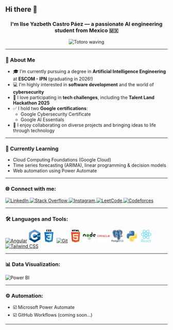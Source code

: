 ## Hi there 👋

<h3 align="center">I'm Ilse Yazbeth Castro Páez — a passionate AI engineering student from Mexico 🇲🇽</h3>

<p align="center">
  <img src="https://media4.giphy.com/media/v1.Y2lkPTc5MGI3NjExcWwwZzBhZTQ4YmkzNWsxcHN1dzZ5dTM1c3pnZjA4b290dGpoMXVidCZlcD12MV9pbnRlcm5hbF9naWZfYnlfaWQmY3Q9Zw/nfVrDoYuAD2fe/giphy.gif" alt="Totoro waving" width="220" />
</p>

---

### 🌟 About Me

- 🎓 I’m currently pursuing a degree in **Artificial Intelligence Engineering** at **ESCOM - IPN** (graduating in 2026!)
- 💻 I'm highly interested in **software development** and the world of **cybersecurity**
- 👾 I love participating in **tech challenges**, including the **Talent Land Hackathon 2025**
- ✅ I hold two **Google certifications**:
  - Google Cybersecurity Certificate
  - Google AI Essentials
- 🤝 I enjoy collaborating on diverse projects and bringing ideas to life through technology

---

### 🧠 Currently Learning

- Cloud Computing Foundations (Google Cloud)
- Time series forecasting (ARIMA), linear programming & decision models
- Web automation using Power Automate

---

<h3 align="left">🌐 Connect with me:</h3>
<p align="left">
  <a href="https://www.linkedin.com/in/itziar-segura-065478346/" target="_blank">
    <img align="center" src="https://cdn-icons-png.flaticon.com/512/174/174857.png" alt="LinkedIn" height="30" width="30" />
  </a>
  <a href="https://stackoverflow.com/users/30644658/itziar-segura" target="_blank">
    <img align="center" src="https://raw.githubusercontent.com/rahuldkjain/github-profile-readme-generator/master/src/images/icons/Social/stack-overflow.svg" alt="Stack Overflow" height="30" width="40" />
  </a>
  <a href="https://instagram.com/_.koriand" target="_blank">
    <img align="center" src="https://raw.githubusercontent.com/rahuldkjain/github-profile-readme-generator/master/src/images/icons/Social/instagram.svg" alt="Instagram" height="30" width="40" />
  </a>
  <a href="https://www.leetcode.com/ichi03" target="_blank">
    <img align="center" src="https://raw.githubusercontent.com/rahuldkjain/github-profile-readme-generator/master/src/images/icons/Social/leet-code.svg" alt="LeetCode" height="30" width="40" />
  </a>
  <a href="https://codeforces.com/profile/kori_03" target="_blank">
    <img align="center" src="https://sta.codeforces.com/s/85984/images/codeforces-logo-with-telegram.png" alt="Codeforces" height="30" />
  </a>
</p>

---

<h3 align="left">🛠️ Languages and Tools:</h3>
<p align="left">
  <a href="https://angular.io" target="_blank"><img src="https://angular.io/assets/images/logos/angular/angular.svg" alt="Angular" width="40" height="40"/></a>
  <a href="https://www.w3schools.com/cpp/" target="_blank"><img src="https://raw.githubusercontent.com/devicons/devicon/master/icons/cplusplus/cplusplus-original.svg" alt="C++" width="40" height="40"/></a>
  <a href="https://www.w3schools.com/css/" target="_blank"><img src="https://raw.githubusercontent.com/devicons/devicon/master/icons/css3/css3-original-wordmark.svg" alt="CSS3" width="40" height="40"/></a>
  <a href="https://git-scm.com/" target="_blank"><img src="https://www.vectorlogo.zone/logos/git-scm/git-scm-icon.svg" alt="Git" width="40" height="40"/></a>
  <a href="https://www.w3.org/html/" target="_blank"><img src="https://raw.githubusercontent.com/devicons/devicon/master/icons/html5/html5-original-wordmark.svg" alt="HTML5" width="40" height="40"/></a>
  <a href="https://nodejs.org" target="_blank"><img src="https://raw.githubusercontent.com/devicons/devicon/master/icons/nodejs/nodejs-original-wordmark.svg" alt="Node.js" width="40" height="40"/></a>
  <a href="https://www.oracle.com/" target="_blank"><img src="https://raw.githubusercontent.com/devicons/devicon/master/icons/oracle/oracle-original.svg" alt="Oracle DB" width="40" height="40"/></a>
  <a href="https://www.postgresql.org" target="_blank"><img src="https://raw.githubusercontent.com/devicons/devicon/master/icons/postgresql/postgresql-original-wordmark.svg" alt="PostgreSQL" width="40" height="40"/></a>
  <a href="https://www.python.org" target="_blank"><img src="https://raw.githubusercontent.com/devicons/devicon/master/icons/python/python-original.svg" alt="Python" width="40" height="40"/></a>
  <a href="https://reactjs.org/" target="_blank"><img src="https://raw.githubusercontent.com/devicons/devicon/master/icons/react/react-original-wordmark.svg" alt="React" width="40" height="40"/></a>
  <a href="https://tailwindcss.com/" target="_blank"><img src="https://www.vectorlogo.zone/logos/tailwindcss/tailwindcss-icon.svg" alt="Tailwind CSS" width="40" height="40"/></a>
</p>

---

<h3 align="left">📊 Data Visualization:</h3>
<p align="left">
  <img src="https://i.postimg.cc/8fd9Mj51/pbi.jpg" alt="Power BI" width="30" height="30"/>
</p>

---

<h3 align="left">⚙️ Automation:</h3>
<ul>
  <li>☑️ Microsoft Power Automate</li>
  <li>☑️ GitHub Workflows (coming soon…)</li>
</ul>

---

<!--
✨ Optional additions:
- 📈 GitHub Stats
- 🧠 AI Playground Projects
- 📅 Graduation countdown
- 🧃 Fun facts about me
-->
